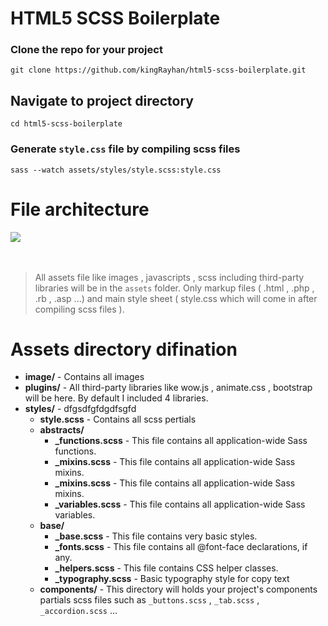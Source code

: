 # HTML5 SCSS Boilerplate

### Clone the repo for your project
```
git clone https://github.com/kingRayhan/html5-scss-boilerplate.git
```

## Navigate to project directory
```
cd html5-scss-boilerplate
```

### Generate `style.css` file by compiling scss files
```
sass --watch assets/styles/style.scss:style.css
```



# File architecture
<img src="http://i.imgur.com/yRp0ZSG.png">

<br>
<br>
<br>

> All assets file like images , javascripts , scss including third-party libraries will be in the `assets` folder. Only markup files ( .html , .php , .rb , .asp ...) and main style sheet ( style.css which will come in after compiling scss files ).



# Assets directory difination

* **image/** - Contains all images
* **plugins/** - All third-party libraries like wow.js , animate.css , bootstrap will be here. By default I included 4 libraries.
* **styles/** - dfgsdfgfdgdfsgfd
  * **style.scss** - Contains all scss pertials
  * **abstracts/**
    * **_functions.scss** - This file contains all application-wide Sass functions.
    * **_mixins.scss** - This file contains all application-wide Sass mixins.
    * **_mixins.scss** - This file contains all application-wide Sass mixins.
    * **_variables.scss** - This file contains all application-wide Sass variables.
  * **base/**
    * **_base.scss** - This file contains very basic styles.
    * **_fonts.scss** - This file contains all @font-face declarations, if any.
    * **_helpers.scss** - This file contains CSS helper classes.
    * **_typography.scss** - Basic typography style for copy text  
   * **components/** - This directory will holds your project's components partials scss files such as `_buttons.scss` , `_tab.scss` , `_accordion.scss` ...
    
